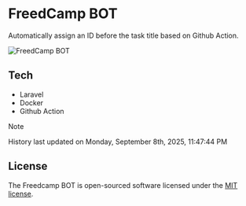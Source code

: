 # FreedCamp BOT

Automatically assign an ID before the task title based on Github Action.

![FreedCamp BOT](https://repository-images.githubusercontent.com/737932867/7d34798b-2680-471c-b089-a78a718d3d6a)

## Tech

- Laravel
- Docker
- Github Action

> [!NOTE]  
> History last updated on Monday, September 8th, 2025, 11:47:44 PM

## License

The Freedcamp BOT is open-sourced software licensed under the [MIT license](https://opensource.org/licenses/MIT).
